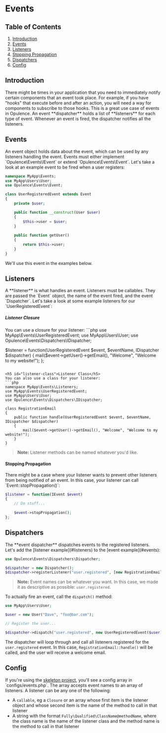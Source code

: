 # Events

## Table of Contents
1. [Introduction](#introduction)
2. [Events](#events)
3. [Listeners](#listeners)
  1. [Stopping Propagation](#stopping-propagation)
4. [Dispatchers](#dispatchers)
5. [Config](#config)

<h2 id="introduction">Introduction</h2>
There might be times in your application that you need to immediately notify certain components that an event took place.  For example, if you have "hooks" that execute before and after an action, you will need a way for components to subscribe to those hooks.  This is a great use case of events in Opulence.  An event **dispatcher** holds a list of **listeners** for each type of event.  Whenever an event is fired, the dispatcher notifies all the listeners.

<h2 id="events">Events</h2>
An event object holds data about the event, which can be used by any listeners handling the event.  Events must either implement `Opulence\Events\IEvent` or extend `Opulence\Events\Event`.  Let's take a look at an example event to be fired when a user registers:

```php
namespace MyApp\Events;
use MyApp\Users\User;
use Opulence\Events\Event;

class UserRegisteredEvent extends Event
{
    private $user;

    public function __construct(User $user)
    {
        $this->user = $user;
    }
    
    public function getUser()
    {
        return $this->user;
    }
}
```

We'll use this event in the examples below.

<h2 id="listeners">Listeners</h2>
A **listener** is what handles an event.  Listeners must be callables.  They are passed the `Event` object, the name of the event fired, and the event `Dispatcher`.  Let's take a look at some example listeners for our `UserRegisteredEvent`:

<h5 id="listener-closure">Listener Closure</h5>
You can use a closure for your listener:
```php
use MyApp\Events\UserRegisteredEvent;
use MyApp\Users\User;
use Opulence\Events\Dispatchers\IDispatcher;

$listener = function(UserRegisteredEvent $event, $eventName, IDispatcher $dispatcher)
{
    mail($event->getUser()->getEmail(), "Welcome", "Welcome to my website!");
};
```

<h5 id="listener-class">Listener Class</h5>
You can also use a class for your listener:
```php
namespace MyApp\Events\Listeners;
use MyApp\Events\UserRegisteredEvent;
use MyApp\Users\User;
use Opulence\Events\Dispatchers\IDispatcher;

class RegistrationEmail
{
    public function handle(UserRegisteredEvent $event, $eventName, IDispatcher $dispatcher)
    {
        mail($event->getUser()->getEmail(), "Welcome", "Welcome to my website!");
    }
}
```

> **Note:** Listener methods can be named whatever you'd like.

<h4 id="stopping-propagation">Stopping Propagation</h4>
There might be a case where your listener wants to prevent other listeners from being notified of an event.  In this case, your listener can call `Event::stopPropagation()`:

```php
$listener = function(IEvent $event)
{
    // Do stuff...
    
    $event->stopPropagation();
};
```

<h2 id="dispatchers">Dispatchers</h2>
The **event dispatcher** dispatches events to the registered listeners.  Let's add the [listener example](#listeners) to the [event example](#events):

```php
use Opulence\Events\Dispatchers\Dispatcher;

$dispatcher = new Dispatcher();
$dispatcher->registerListener("user.registered", [new RegistrationEmail(), "handle"]);
```

> **Note:** Event names can be whatever you want.  In this case, we made it as descriptive as possible:  `user.registered`.

To actually fire an event, call the `dispatch()` method:

```php
use MyApp\Users\User;

$user = new User("Dave", "foo@bar.com");

// Register the user...

$dispatcher->dispatch("user.registered", new UserRegisteredEvent($user));
```

The dispatcher will loop through and call all listeners registered for the `user.registered` event.  In this case, `RegistrationEmail::handle()` will be called, and the user will receive a welcome email.

<h2 id="config">Config</h2>
If you're using the <a href="https://github.com/opulencephp/Project" target="_blank">skeleton project</a>, you'll see a config array in `configs/events.php`.  The array accepts event names to an array of listeners.  A listener can be any one of the following:

* A `callable`, eg a `Closure` or an array whose first item is the listener object and whose second item is the name of the method to call in that listener
* A string with the format `Fully\Qualified\ClassName@methodName`, where the class name is the name of the listener class and the method name is the method to call in that listener